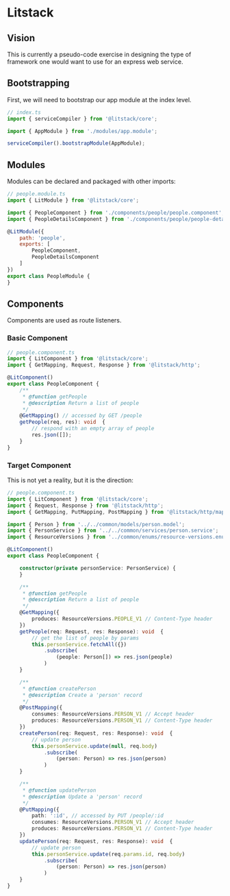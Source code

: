 # Litstack

## Vision

This is currently a pseudo-code exercise in designing the type of framework one would want to use for an express web service.


## Bootstrapping
First, we will need to bootstrap our app module at the index level.

```javascript
// index.ts
import { serviceCompiler } from '@litstack/core';

import { AppModule } from './modules/app.module';

serviceCompiler().bootstrapModule(AppModule);
```

## Modules
Modules can be declared and packaged with other imports:

```javascript
// people.module.ts
import { LitModule } from '@litstack/core';

import { PeopleComponent } from './components/people/people.component';
import { PeopleDetailsComponent } from './components/people/people-details.component';

@LitModule({
    path: 'people',
    exports: [
        PeopleComponent,
        PeopleDetailsComponent
    ]
})
export class PeopleModule {
}
```

## Components
Components are used as route listeners.

### Basic Component

```typescript
// people.component.ts
import { LitComponent } from '@litstack/core';
import { GetMapping, Request, Response } from '@litstack/http';

@LitComponent()
export class PeopleComponent {
    /**
     * @function getPeople
     * @description Return a list of people
     */ 
    @GetMapping() // accessed by GET /people
    getPeople(req, res): void  {
        // respond with an empty array of people
        res.json([]);
    }
}
```

### Target Component

This is not yet a reality, but it is the direction:

```typescript
// people.component.ts
import { LitComponent } from '@litstack/core';
import { Request, Response } from '@litstack/http';
import { GetMapping, PutMapping, PostMapping } from '@litstack/http/mappings';

import { Person } from '../../common/models/person.model';
import { PersonService } from '../../common/services/person.service';
import { ResourceVersions } from '../common/enums/resource-versions.enum';

@LitComponent()
export class PeopleComponent {

    constructor(private personService: PersonService) {
    }

    /**
     * @function getPeople
     * @description Return a list of people
     */ 
    @GetMapping({
        produces: ResourceVersions.PEOPLE_V1 // Content-Type header
    })
    getPeople(req: Request, res: Response): void  {
        // get the list of people by params
        this.personService.fetchAll({})
            .subscribe(
                (people: Person[]) => res.json(people)
            )
    }

    /**
     * @function createPerson
     * @description Create a 'person' record
     */
    @PostMapping({
        consumes: ResourceVersions.PERSON_V1 // Accept header
        produces: ResourceVersions.PERSON_V1 // Content-Type header
    })
    createPerson(req: Request, res: Response): void  {
        // update person
        this.personService.update(null, req.body)
            .subscribe(
                (person: Person) => res.json(person)
            )
    }

    /**
     * @function updatePerson
     * @description Update a 'person' record
     */
    @PutMapping({
        path: ':id', // accessed by PUT /people/:id
        consumes: ResourceVersions.PERSON_V1 // Accept header
        produces: ResourceVersions.PERSON_V1 // Content-Type header
    })
    updatePerson(req: Request, res: Response): void  {
        // update person
        this.personService.update(req.params.id, req.body)
            .subscribe(
                (person: Person) => res.json(person)
            )
    }
}
```